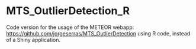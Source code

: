 # MTS_OutlierDetection_R
Code version for the usage of the METEOR webapp: https://github.com/jorgeserras/MTS_OutlierDetection using R code, instead of a Shiny application.
